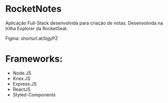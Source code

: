 # RocketNotes

Aplicação Full-Stack desenvolvida para criação de notas. Desenvolvida na trilha Explorer da RocketSeat.

Figma: shorturl.at/bgyPZ

# Frameworks:
- Node.JS
- Knex.JS
- Express.JS
- ReactJS
- Styled-Components
